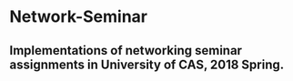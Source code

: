# Network-Seminar
## Implementations of networking seminar assignments in University of CAS, 2018 Spring.
